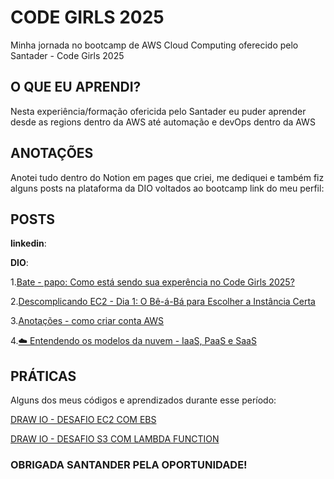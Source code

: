 # CODE GIRLS 2025
Minha jornada no bootcamp de AWS Cloud Computing oferecido pelo Santader - Code Girls 2025

## O QUE EU APRENDI?
Nesta experiência/formação ofericida pelo Santader eu puder aprender desde as regions dentro da AWS até automação e devOps dentro da AWS

## ANOTAÇÕES
Anotei tudo dentro do Notion em pages que criei, me dediquei e também fiz alguns posts na plataforma da DIO voltados ao bootcamp
link do meu perfil: 

## POSTS
**linkedin**:

**DIO**: 

1.[Bate - papo: Como está sendo sua experência no Code Girls 2025?](https://web.dio.me/topics/bate-papo-como-esta-sendo-sua-experencia-no-code-girls-2025?back=/track/santander-code-girls-2025&order=undefined&page=1&search=&tab=forum&track_id=6cd0de9d-d33d-4a18-9557-aa17a0ee6fcc)

2.[Descomplicando EC2 - Dia 1: O Bê-á-Bá para Escolher a Instância Certa](https://web.dio.me/topics/descomplicando-ec2-dia-1-o-be-a-ba-para-escolher-a-instancia-certa?back=/track/santander-code-girls-2025&order=undefined&page=1&search=&tab=forum&track_id=6cd0de9d-d33d-4a18-9557-aa17a0ee6fcc)

3.[Anotações - como criar conta AWS](https://web.dio.me/topics/anotacoes-como-criar-conta-aws?back=/track/santander-code-girls-2025&order=undefined&page=1&search=&tab=forum&track_id=6cd0de9d-d33d-4a18-9557-aa17a0ee6fcc)

4.[☁️ Entendendo os modelos da nuvem - IaaS, PaaS e SaaS](https://web.dio.me/topics/entendendo-os-modelos-da-nuvem-iaas-paas-e-saas?back=/track/santander-code-girls-2025&order=undefined&page=1&search=&tab=forum&track_id=6cd0de9d-d33d-4a18-9557-aa17a0ee6fcc)

## PRÁTICAS
Alguns dos meus códigos e aprendizados durante esse período:

[DRAW IO - DESAFIO EC2 COM EBS](https://github.com/LayzaK/bootcamp-santader-CodeGirls2025/tree/main/DIAGRAMA%20-%20S3)

[DRAW IO - DESAFIO S3 COM LAMBDA FUNCTION](https://github.com/LayzaK/bootcamp-santader-CodeGirls2025/blob/main/S3%20COM%20LAMBDA%20FUNCTION.drawio)



### **OBRIGADA SANTANDER PELA OPORTUNIDADE!**
